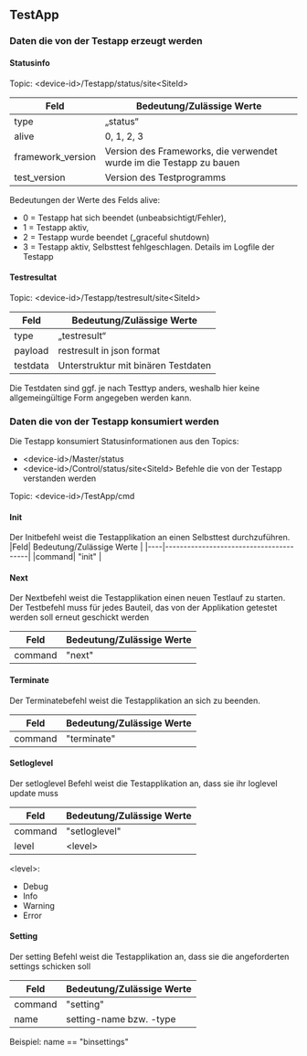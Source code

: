 ## TestApp

### Daten die von der Testapp erzeugt werden

#### Statusinfo

Topic: \<device-id>/Testapp/status/site\<SiteId>

|Feld| Bedeutung/Zulässige Werte   |
|----|------------------------------|
|type| „status“                    |
|alive | 0, 1, 2, 3                 |
|framework_version|Version des Frameworks, die verwendet wurde im die Testapp zu bauen|
|test_version|Version des Testprogramms|

Bedeutungen der Werte des Felds alive:

* 0 = Testapp hat sich beendet (unbeabsichtigt/Fehler),
* 1 = Testapp aktiv,
* 2 = Testapp wurde beendet („graceful shutdown)
* 3 = Testapp aktiv, Selbsttest fehlgeschlagen. Details im Logfile der Testapp

#### Testresultat

Topic: \<device-id>/Testapp/testresult/site\<SiteId>

|Feld| Bedeutung/Zulässige Werte             |
|----|----------------------------------------|
|type| „testresult“                          |
|payload | restresult in json format          |
|testdata| Unterstruktur mit binären Testdaten|

Die Testdaten sind ggf. je nach Testtyp anders, weshalb hier keine allgemeingültige Form angegeben werden kann.

### Daten die von der Testapp konsumiert werden

Die Testapp konsumiert Statusinformationen aus den Topics:

* \<device-id>/Master/status
* \<device-id>/Control/status/site\<SiteId>
Befehle die von der Testapp verstanden werden

Topic: \<device-id>/TestApp/cmd

#### Init

Der Initbefehl weist die Testapplikation an einen Selbsttest durchzuführen.
|Feld| Bedeutung/Zulässige Werte             |
|----|----------------------------------------|
|command| "init"                              |

#### Next

Der Nextbefehl weist die Testapplikation einen neuen Testlauf zu starten. Der Testbefehl muss für jedes Bauteil, das von der Applikation getestet werden soll erneut geschickt werden

|Feld| Bedeutung/Zulässige Werte             |
|----|----------------------------------------|
|command| "next"                              |

#### Terminate

Der Terminatebefehl weist die Testapplikation an sich zu beenden.

|Feld| Bedeutung/Zulässige Werte             |
|----|----------------------------------------|
|command| "terminate"                         |

#### Setloglevel

Der setloglevel Befehl weist die Testapplikation an, dass sie ihr loglevel update muss

|Feld| Bedeutung/Zulässige Werte             |
|----|----------------------------------------|
|command| "setloglevel"                         |
|level| \<level>|
\<level>:

* Debug
* Info
* Warning
* Error

#### Setting

Der setting Befehl weist die Testapplikation an, dass sie die angeforderten settings schicken soll

|Feld| Bedeutung/Zulässige Werte             |
|----|----------------------------------------|
|command| "setting"                         |
|name| setting-name bzw. -type

Beispiel: name == "binsettings"

